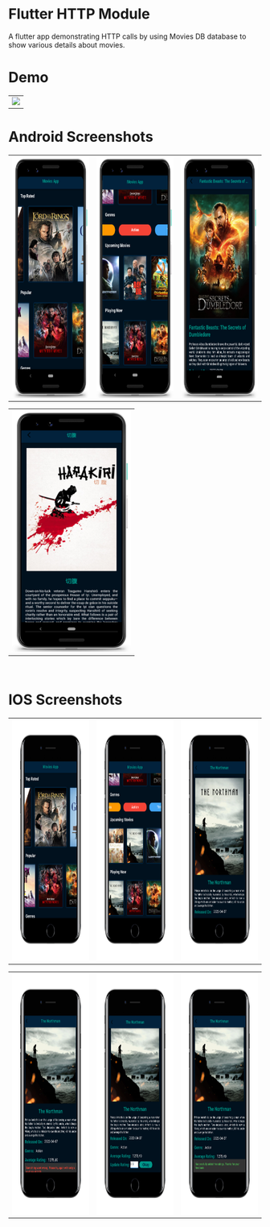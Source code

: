 # Flutter HTTP Module
A flutter app demonstrating HTTP calls by using Movies DB database to show various details about movies.


# Demo
  <table>
  <tr>
  <td><img src="https://github.com/MarvelApps-Flutter/http_demo/blob/dev/working_demo/http_demo.gif" height="480px"></td>
    </tr>
  </table>

# Android Screenshots

<table>
  <tr>
    <td><img src="https://github.com/MarvelApps-Flutter/http_demo/blob/dev/screenshots/android/android1.png" height="480px"></td>
    <td><img src="https://github.com/MarvelApps-Flutter/http_demo/blob/dev/screenshots/android/android2.png" height="480px"></td>
    <td><img src="https://github.com/MarvelApps-Flutter/http_demo/blob/dev/screenshots/android/android3.png" height="480px"></td>
  </tr>
 </table>

<table>
  <tr>
    <td><img src="https://github.com/MarvelApps-Flutter/http_demo/blob/dev/screenshots/android/android4.png" height="480px"></td>
    
  </tr>
 </table>

</br>

# IOS Screenshots

<table>
  <tr>
    <td><img src="https://github.com/MarvelApps-Flutter/http_demo/blob/dev/screenshots/ios/ios1.png" height="480px"></td>
    <td><img src="https://github.com/MarvelApps-Flutter/http_demo/blob/dev/screenshots/ios/ios2.png" height="480px"></td>
    <td><img src="https://github.com/MarvelApps-Flutter/http_demo/blob/dev/screenshots/ios/ios3.png" height="480px"></td>
  </tr>
 </table>

<table>
  <tr>
    <td><img src="https://github.com/MarvelApps-Flutter/http_demo/blob/dev/screenshots/ios/ios4.png" height="480px"></td>
    <td><img src="https://github.com/MarvelApps-Flutter/http_demo/blob/dev/screenshots/ios/ios5.png" height="480px"></td>
    <td><img src="https://github.com/MarvelApps-Flutter/http_demo/blob/dev/screenshots/ios/ios6.png" height="480px"></td>
  </tr>
 </table>

 
